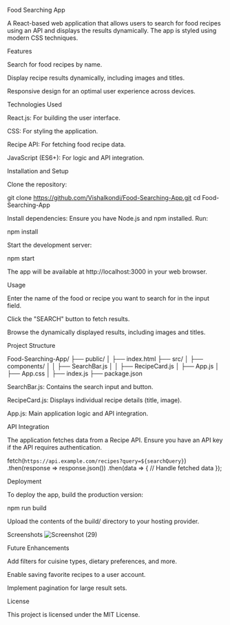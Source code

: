 Food Searching App

A React-based web application that allows users to search for food recipes using an API and displays the results dynamically. The app is styled using modern CSS techniques.

Features

Search for food recipes by name.

Display recipe results dynamically, including images and titles.

Responsive design for an optimal user experience across devices.

Technologies Used

React.js: For building the user interface.

CSS: For styling the application.

Recipe API: For fetching food recipe data.

JavaScript (ES6+): For logic and API integration.

Installation and Setup

Clone the repository:

git clone https://github.com/Vishalkondi/Food-Searching-App.git
cd Food-Searching-App

Install dependencies:
Ensure you have Node.js and npm installed. Run:

npm install

Start the development server:

npm start

The app will be available at http://localhost:3000 in your web browser.

Usage

Enter the name of the food or recipe you want to search for in the input field.

Click the "SEARCH" button to fetch results.

Browse the dynamically displayed results, including images and titles.

Project Structure

Food-Searching-App/
├── public/
│   ├── index.html
├── src/
│   ├── components/
│   │   ├── SearchBar.js
│   │   ├── RecipeCard.js
│   ├── App.js
│   ├── App.css
│   ├── index.js
├── package.json

SearchBar.js: Contains the search input and button.

RecipeCard.js: Displays individual recipe details (title, image).

App.js: Main application logic and API integration.

API Integration

The application fetches data from a Recipe API. Ensure you have an API key if the API requires authentication.

fetch(`https://api.example.com/recipes?query=${searchQuery}`)
  .then(response => response.json())
  .then(data => {
    // Handle fetched data
  });

Deployment

To deploy the app, build the production version:

npm run build

Upload the contents of the build/ directory to your hosting provider.

Screenshots ![Screenshot (29)](https://github.com/user-attachments/assets/ed0f5ec0-3dd0-4bd3-b0e3-15fcd8a4bebd)





Future Enhancements

Add filters for cuisine types, dietary preferences, and more.

Enable saving favorite recipes to a user account.

Implement pagination for large result sets.

License

This project is licensed under the MIT License.

